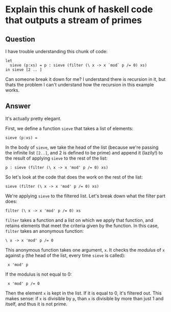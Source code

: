 
# Explain this chunk of haskell code that outputs a stream of primes

## Question
      
I have trouble understanding this chunk of code:

    let
      sieve (p:xs) = p : sieve (filter (\ x -> x `mod` p /= 0) xs)
    in sieve [2 .. ]
    

Can someone break it down for me? I understand there is recursion in it, but thats the problem I can't understand how the recursion in this example works.
## Answer
      
It's actually pretty elegant.

First, we define a function `sieve` that takes a list of elements:

    sieve (p:xs) =
    

In the body of `sieve`, we take the head of the list (because we're passing the infinite list `[2..]`, and 2 is defined to be prime) and append it (lazily!) to the result of applying `sieve` to the rest of the list:

    p : sieve (filter (\ x -> x 'mod' p /= 0) xs)
    

So let's look at the code that does the work on the rest of the list:

    sieve (filter (\ x -> x 'mod' p /= 0) xs)
    

We're applying `sieve` to the filtered list. Let's break down what the filter part does:

    filter (\ x -> x 'mod' p /= 0) xs
    

`filter` takes a function and a list on which we apply that function, and retains elements that meet the criteria given by the function. In this case, `filter` takes an anonymous function:

    \ x -> x 'mod' p /= 0
    

This anonymous function takes one argument, `x`. It checks the _modulus_ of `x` against `p` (the head of the list, every time `sieve` is called):

     x 'mod' p
    

If the modulus is not equal to 0:

     x 'mod' p /= 0
    

Then the element `x` is kept in the list. If it is equal to 0, it's filtered out. This makes sense: if `x` is divisible by `p`, than `x` is divisible by more than just 1 and itself, and thus it is not prime.
    
